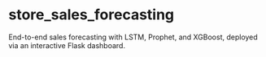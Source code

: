 # store_sales_forecasting
End-to-end sales forecasting with LSTM, Prophet, and XGBoost, deployed via an interactive Flask dashboard.
